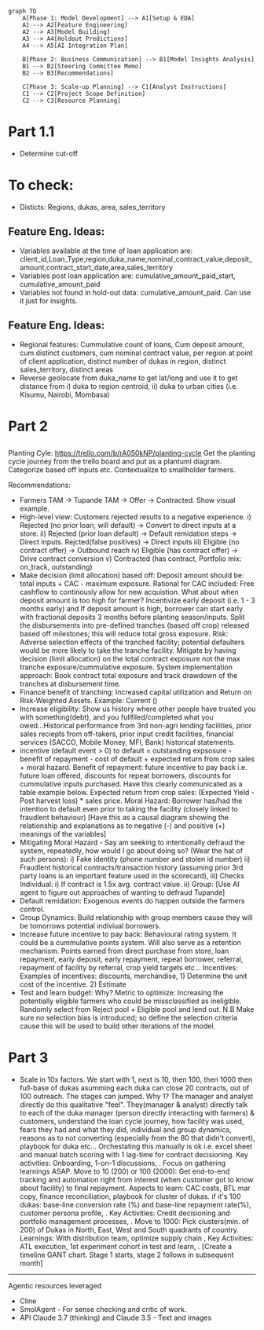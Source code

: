 ```mermaid
graph TD
    A[Phase 1: Model Development] --> A1[Setup & EDA]
    A1 --> A2[Feature Engineering]
    A2 --> A3[Model Building]
    A3 --> A4[Holdout Predictions]
    A4 --> A5[AI Integration Plan]
    
    B[Phase 2: Business Communication] --> B1[Model Insights Analysis]
    B1 --> B2[Steering Committee Memo]
    B2 --> B3[Recommendations]
    
    C[Phase 3: Scale-up Planning] --> C1[Analyst Instructions]
    C1 --> C2[Project Scope Definition]
    C2 --> C3[Resource Planning]
```

# Part 1.1
- Determine cut-off 

# To check:
- Disticts: Regions, dukas, area, sales_territory

## Feature Eng. Ideas:
- Variables available at the time of loan application are: client_id,Loan_Type,region,duka_name,nominal_contract_value,deposit_amount,contract_start_date,area,sales_territory
- Variables post loan application are: cumulative_amount_paid_start, cumulative_amount_paid
- Variables not found in hold-out data: cumulative_amount_paid. Can use it just for insights.
## Feature Eng. Ideas:
- Regional features: Cummulative count of loans, Cum deposit amount, cum distinct customers, cum nominal contract value,  per region at point of client application, distinct number of dukas in region, distinct sales_territory, distinct areas 
- Reverse geolocate from duka_name to get lat/long and use it to get distance from i) duka to region centroid, ii) duka to urban cities (i.e. Kisumu, Nairobi, Mombasa) 

# Part 2

## 

Planting Cyle: https://trello.com/b/rA050kNP/planting-cycle Get the planting cycle journey from the trello board and put as a plantuml diagram. Categorize based off inputs etc. Contextualize to smallholder farmers.

Recommendations:
- Farmers TAM -> Tupande TAM -> Offer -> Contracted. Show visual example.
- High-level view: Customers rejected results to a negative experience. i) Rejected (no prior loan, will default) -> Convert to direct inputs at a store. ii) Rejected (prior loan default) -> Default remidation steps -> Direct inputs. Rejcted(false positives) -> Direct inputs iii) Eligible (no contract offer) -> Outbound reach iv) Eligible (has contract offer) -> Drive contract conversion v) Contracted (has contract, Portfolio mix: on_track, outstanding) 
- Make decision (limit allocation) based off: Deposit amount should be: total inputs + CAC - maximum exposure. Rational for CAC included: Free cashflow to continously allow for new acquistion. What about when deposit amount is too high for farmer? Incentivize early deposit (i.e. 1 - 3 months early) and If deposit amount is high, borrower can start early  with fractional deposits 3 months before planting season/inputs. Split the disbursements into pre-defined tranches (based off crop) released based off milestones; this will reduce total gross exposure. Risk: Adverse selection effects of the tranched facility; potential defaulters would be more likely to take the tranche facility. Mitigate by having decision (limit allocation) on the total contract exposure not the max tranche exposure/cummulative exposure. System implementation approach: Book contract total exposure and track drawdown of the tranches at disbursement time.
- Finance benefit of tranching: Increased capital utilization and Return on Risk-Weighted Assets. Example: Current () 
- Increase eligibility: Show us history where other people have trusted you with something(debt), and you fullfiled/completed what you owed...Historical performance from 3rd non-agri lending facilities, prior sales reciepts from off-takers, prior input credit facilities, financial services (SACCO, Mobile Money, MFI, Bank) historical statements.
- incentive (default event > 0) to default = outstanding expsosure - benefit of repayment - cost of default + expected return from crop sales + moral hazard. Benefit of repayment: future incentive to pay back i.e. future loan offered, discounts for repeat borrowers, discounts for cummulative inputs purchased. Have this clearly communicated as a table example below. Expected return from crop sales: (Expected Yield - Post harvest loss) * sales price. Moral Hazard: Borrower has/had the intention to default even prior to taking the facility (closely linked to fraudlent behaviour)  [Have this as a causal diagram showing the relationship and explanations as to negative (-) and positive (+) meanings of the variables]
- Mitigating Moral Hazard - Say am seeking to intentionally defraud the system, repeatedly, how would I go about doing so? (Wear the hat of such persons): i) Fake identity (phone number and stolen id number) ii) Fraudlent historical contracts/transaction history (assuming prior 3rd party loans is an important feature used in the scorecard), iii)   Checks Individual: i) If contract is 1.5x avg. contract value. ii) Group: [Use AI agent to figure out approaches of wanting to defraud Tupande] 
- Default remidation: Exogenous events do happen outside the farmers control. 
- Group Dynamics: Build relationship with group members cause they will be tomorrows potential indiviual borrowers.
- Increase future incentive to pay back: Behavioural rating system. It could be a cummulative points system. Will also serve as a retention mechanism. Points earned from direct purchase from store, loan repayment, early deposit, early repayment, repeat borrower, referral, repayment of facility by referral, crop yield targets etc... Incentives: Examples of incentives: discounts, merchandise,   1) Determine the unit cost of the incentive. 2) Estimate 
- Test and learn budget: Why? Metric to optimize: Increasing the potentially eligible farmers who could be missclassified as ineligible. Randomly select from Reject pool + Eligible pool and lend out. N.B Make sure no selection bias is introduced; so define the selection criteria cause this will be used to build other iterations of the model.


# Part 3

- Scale in 10x factors. We start with 1, next is 10, then 100, then 1000 then full-base of dukas asumming each duka can close 20 contracts, out of 100 outreach. The stages can jumped. Why 1? The manager and analyst directly do this qualitative "feel". They(manager & analyst) directly talk to each of the duka manager (person directly interacting with farmers) & customers, understand the loan cycle journey, how facility was used, fears they had and what they did, individual and group dynamics, reasons as to not converting (especially from the 80 that didn't convert), playbook for duka etc... Orchestating this manually is ok i.e. excel sheet and manual batch scoring with 1 lag-time for contract decisioning. Key activities: Onboarding, 1-on-1 discussions,   . Focus on gathering learnings ASAP. Move to 10 (200) or 100 (2000): Get end-to-end tracking and automation right from interest (when customer got to know about facility) to final repayment. Aspects to learn: CAC costs, BTL mar copy, finance reconciliation, playbook for cluster of dukas. if it's 100 dukas: base-line conversion rate (%) and base-line repayment rate(%), customer persona profile, . Key Activities: Credit decisioning and portfolio management processes,  . Move to 1000: Pick clusters(min. of 200) of Dukas in North, East, West and South quadrants of country. Learnings: With distribution team, optimize supply chain , Key Activities: ATL execution, 1st experiment cohort in test and learn, .    [Create a timeline GANT chart. Stage 1 starts, stage 2 follows in subsequent month]

---
Agentic resources leveraged
- Cline
- SmolAgent - For sense checking and critic of work.
- API Claude 3.7 (thinking) and Claude 3.5 - Text and images